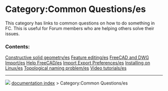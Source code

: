 # Category:Common Questions/es
This category has links to common questions on how to do something in FC. This is useful for Forum members who are helping others solve their issues.

### Contents:

    
  [Constructive solid geometry/es](Constructive_solid_geometry/es.md)   [Feature editing/es](Feature_editing/es.md)                       [FreeCAD and DWG Import/es](FreeCAD_and_DWG_Import/es.md)
  [Help FreeCAD/es](Help_FreeCAD/es.md)                                 [Import Export Preferences/es](Import_Export_Preferences/es.md)   [Installing on Linux/es](Installing_on_Linux/es.md)
  [Topological naming problem/es](Topological_naming_problem/es.md)     [Video tutorials/es](Video_tutorials/es.md)



---
![](images/Right_arrow.png) [documentation index](../README.md) > Category:Common Questions/es
